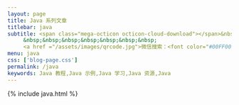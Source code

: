 ```yaml
---
layout: page
title: Java 系列文章
titlebar: java
subtitle: <span class="mega-octicon octicon-cloud-download"></span>&nbsp;&nbsp;
     &nbsp;&nbsp;&nbsp;&nbsp;&nbsp;&nbsp;&nbsp;
     <a href ="/assets/images/qrcode.jpg">微信搜索：<font color="#00FF00">兔子托尼啊</font>，关注公众号后回复“java”进群交流。</a>
menu: java
css: ['blog-page.css']
permalink: /java
keywords: Java 教程,Java 示例,Java 学习,Java 资源,Java
---
```


{% include java.html %}
